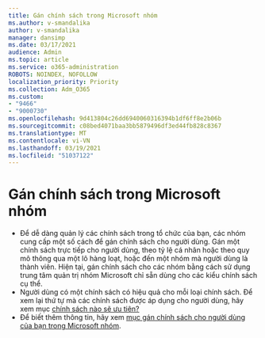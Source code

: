 ```yaml
---
title: Gán chính sách trong Microsoft nhóm
ms.author: v-smandalika
author: v-smandalika
manager: dansimp
ms.date: 03/17/2021
audience: Admin
ms.topic: article
ms.service: o365-administration
ROBOTS: NOINDEX, NOFOLLOW
localization_priority: Priority
ms.collection: Adm_O365
ms.custom:
- "9466"
- "9000730"
ms.openlocfilehash: 9d413804c26dd6940060316394b1df6ff8e2b06b
ms.sourcegitcommit: c08bed4071baa3bb5879496df3ed44fb828c8367
ms.translationtype: MT
ms.contentlocale: vi-VN
ms.lasthandoff: 03/19/2021
ms.locfileid: "51037122"
---
```

# <a name="assign-policies-in-microsoft-teams"></a>Gán chính sách trong Microsoft nhóm

- Để dễ dàng quản lý các chính sách trong tổ chức của bạn, các nhóm cung cấp một số cách để gán chính sách cho người dùng. Gán một chính sách trực tiếp cho người dùng, theo tỷ lệ cá nhân hoặc theo quy mô thông qua một lô hàng loạt, hoặc đến một nhóm mà người dùng là thành viên.  Hiện tại, gán chính sách cho các nhóm bằng cách sử dụng trung tâm quản trị nhóm Microsoft chỉ sẵn dùng cho các kiểu chính sách cụ thể. 
- Người dùng có một chính sách có hiệu quả cho mỗi loại chính sách. Để xem lại thứ tự mà các chính sách được áp dụng cho người dùng, hãy xem mục [chính sách nào sẽ ưu tiên?](https://docs.microsoft.com/microsoftteams/assign-policies#which-policy-takes-precedence)
- Để biết thêm thông tin, hãy xem [mục gán chính sách cho người dùng của bạn trong Microsoft nhóm](https://docs.microsoft.com/microsoftteams/assign-policies).